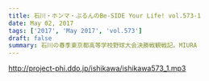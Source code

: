 ```yaml
---
title: 石川・ホンマ・ぶるんのBe-SIDE Your Life! vol.573-1
date: May 02, 2017
tags: ['2017', 'May 2017', 'vol.573']
draft: false
summary: 石川の春季東京都高等学校野球大会決勝戦観戦記。MIURA
---
```


http://project-phi.ddo.jp/ishikawa/ishikawa573_1.mp3
